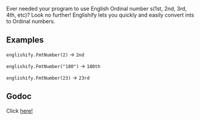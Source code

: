 Ever needed your program to use English Ordinal number s(1st, 2nd, 3rd, 4th, etc)? Look no further! Englishify lets you quickly and easily convert ints to Ordinal numbers.

## Examples

`englishify.FmtNumber(2)` -> `2nd`

`englishify.FmtNumber("180")` -> `180th`

`englishify.FmtNumber(23)` -> `23rd`

## Godoc
Click [here!](https://godoc.org/github.com/maiacodes/englishify)

